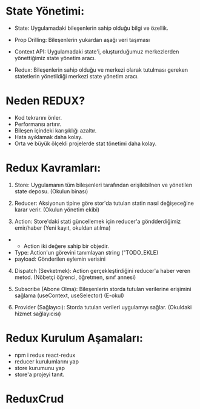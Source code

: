 # State Yönetimi:

- State: Uygulamadaki bileşenlerin sahip olduğu bilgi ve özellik.

- Prop Drilling: Bileşenlerin yukardan aşağı veri taşıması

- Context API: Uygulamadaki state'i, oluşturduğumuz merkezlerden yönettiğimiz state yönetim aracı.

- Redux: Bileşenlerin sahip olduğu ve merkezi olarak tutulması gereken statetlerin yönetildiği merkezi state yönetim aracı.

# Neden REDUX?

- Kod tekrarını önler.
- Performansı artırır.
- Bileşen içindeki karışıklığı azaltır.
- Hata ayıklamak daha kolay.
- Orta ve büyük ölçekli projelerde stat tönetimi daha kolay.

# Redux Kavramları:

1. Store: Uygulamanın tüm bileşenleri tarafından erişilebilnen ve yönetilen state deposu. (Okulun binası)

2. Reducer: Aksiyonun tipine göre stor'da tutulan statin nasıl değişeceğine karar verir. (Okulun yönetim ekibi)

3. Action: Store'daki stati güncellemek için reducer'a göndderdiğimiz emir/haber (Yeni kayıt, okuldan atılma)

- - Action iki değere sahip bir objedir.
- Type: Action'un görevini tanımlayan string ("TODO_EKLE)
- payload: Gönderilen eylemin verisini

4. Dispatch (Sevketmek): Action gerçekleştirdiğini reducer'a haber veren metod. (Nöbetçi öğrenci, öğretmen, sınıf annesi)

5. Subscribe (Abone Olma): Bileşenlerin storda tutulan verilerine erişimini sağlama (useContext, useSelector) (E-okul)

6. Provider (Sağlayıcı): Storda tutulan verileri uygulamıyı sağlar. (Okuldaki hizmet sağlayıcısı)

# Redux Kurulum Aşamaları:
- npm i redux react-redux 
- reducer kurulumlarını yap
- store kurumunu yap
- store'a projeyi tanıt.




# ReduxCrud
